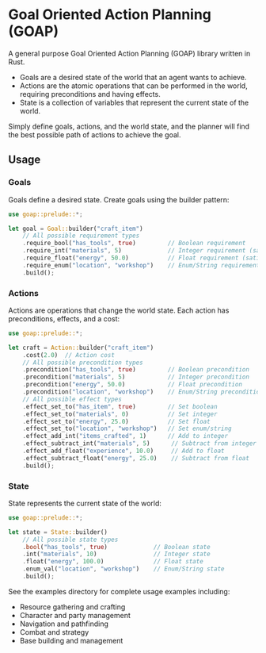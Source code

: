 # Goal Oriented Action Planning (GOAP)

A general purpose Goal Oriented Action Planning (GOAP) library written in Rust.

- Goals are a desired state of the world that an agent wants to achieve.
- Actions are the atomic operations that can be performed in the world, requiring preconditions and having effects.
- State is a collection of variables that represent the current state of the world.

Simply define goals, actions, and the world state, and the planner will find the best possible path of actions to achieve the goal.

## Usage

### Goals

Goals define a desired state. Create goals using the builder pattern:

```rust
use goap::prelude::*;

let goal = Goal::builder("craft_item")
    // All possible requirement types
    .require_bool("has_tools", true)         // Boolean requirement
    .require_int("materials", 5)             // Integer requirement (satisfied by >= 5)
    .require_float("energy", 50.0)           // Float requirement (satisfied by >= 50.0)
    .require_enum("location", "workshop")    // Enum/String requirement (exact match)
    .build();
```

### Actions

Actions are operations that change the world state. Each action has preconditions, effects, and a cost:

```rust
use goap::prelude::*;

let craft = Action::builder("craft_item")
    .cost(2.0)  // Action cost
    // All possible precondition types
    .precondition("has_tools", true)         // Boolean precondition
    .precondition("materials", 5)            // Integer precondition
    .precondition("energy", 50.0)            // Float precondition
    .precondition("location", "workshop")    // Enum/String precondition
    // All possible effect types
    .effect_set_to("has_item", true)         // Set boolean
    .effect_set_to("materials", 0)           // Set integer
    .effect_set_to("energy", 25.0)           // Set float
    .effect_set_to("location", "workshop")   // Set enum/string
    .effect_add_int("items_crafted", 1)      // Add to integer
    .effect_subtract_int("materials", 5)      // Subtract from integer
    .effect_add_float("experience", 10.0)     // Add to float
    .effect_subtract_float("energy", 25.0)    // Subtract from float
    .build();
```

### State

State represents the current state of the world:

```rust
use goap::prelude::*;

let state = State::builder()
    // All possible state types
    .bool("has_tools", true)             // Boolean state
    .int("materials", 10)                // Integer state
    .float("energy", 100.0)              // Float state
    .enum_val("location", "workshop")    // Enum/String state
    .build();
```

See the examples directory for complete usage examples including:

- Resource gathering and crafting
- Character and party management
- Navigation and pathfinding
- Combat and strategy
- Base building and management

